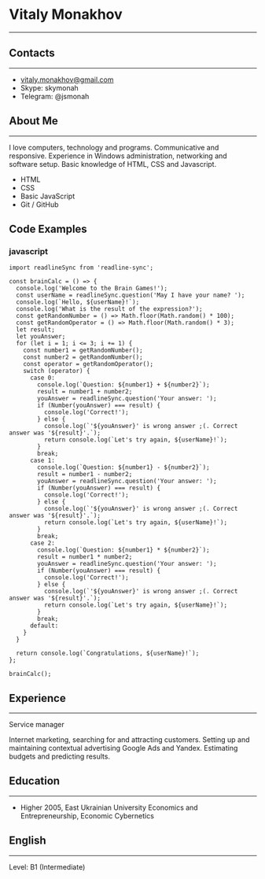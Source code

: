 # Vitaly Monakhov
***
## Contacts
***
*   vitaly.monakhov@gmail.com
*   Skype: skymonah
*   Telegram: @jsmonah

## About Me
***
I love computers, technology and programs.
Communicative and responsive.
Experience in Windows administration, networking and software setup.
Basic knowledge of HTML, CSS and Javascript.
*	HTML
*	CSS 
*	Basic JavaScript 
*	Git / GitHub

## Code Examples
### javascript
```
import readlineSync from 'readline-sync';

const brainCalc = () => {
  console.log('Welcome to the Brain Games!');
  const userName = readlineSync.question('May I have your name? ');
  console.log(`Hello, ${userName}!`);
  console.log('What is the result of the expression?');
  const getRandomNumber = () => Math.floor(Math.random() * 100);
  const getRandomOperator = () => Math.floor(Math.random() * 3);
  let result;
  let youAnswer;
  for (let i = 1; i <= 3; i += 1) {
    const number1 = getRandomNumber();
    const number2 = getRandomNumber();
    const operator = getRandomOperator();
    switch (operator) {
      case 0:
        console.log(`Question: ${number1} + ${number2}`);
        result = number1 + number2;
        youAnswer = readlineSync.question('Your answer: ');
        if (Number(youAnswer) === result) {
          console.log('Correct!');
        } else {
          console.log(`'${youAnswer}' is wrong answer ;(. Correct answer was '${result}'.`);
          return console.log(`Let's try again, ${userName}!`);
        }
        break;
      case 1:
        console.log(`Question: ${number1} - ${number2}`);
        result = number1 - number2;
        youAnswer = readlineSync.question('Your answer: ');
        if (Number(youAnswer) === result) {
          console.log('Correct!');
        } else {
          console.log(`'${youAnswer}' is wrong answer ;(. Correct answer was '${result}'.`);
          return console.log(`Let's try again, ${userName}!`);
        }
        break;
      case 2:
        console.log(`Question: ${number1} * ${number2}`);
        result = number1 * number2;
        youAnswer = readlineSync.question('Your answer: ');
        if (Number(youAnswer) === result) {
          console.log('Correct!');
        } else {
          console.log(`'${youAnswer}' is wrong answer ;(. Correct answer was '${result}'.`);
          return console.log(`Let's try again, ${userName}!`);
        }
        break;
      default:
    }
  }

  return console.log(`Congratulations, ${userName}!`);
};

brainCalc();
```
## Experience
***
Service manager

Internet marketing, searching for and attracting customers.
Setting up and maintaining contextual advertising Google Ads and Yandex.
Estimating budgets and predicting results.

## Education
***
*	Higher
2005, East Ukrainian University
Economics and Entrepreneurship, Economic Cybernetics

## English
***
Level: B1 (Intermediate)